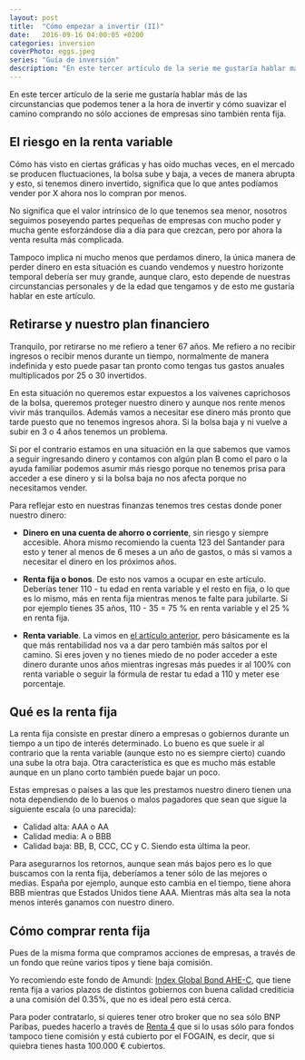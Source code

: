 ```yaml
---
layout: post
title:  "Cómo empezar a invertir (II)"
date:   2016-09-16 04:00:05 +0200
categories: inversion
coverPhoto: eggs.jpeg
series: "Guía de inversión"
description: "En este tercer artículo de la serie me gustaría hablar más de las circunstancias que podemos tener a la hora de invertir y cómo suavizar el camino comprando no sólo acciones de empresas sino también renta fija."
---
```


En este tercer artículo de la serie me gustaría hablar más de las circunstancias que podemos tener a la hora de invertir y cómo suavizar el camino comprando no sólo acciones de empresas sino también renta fija.

## El riesgo en la renta variable

Cómo has visto en ciertas gráficas y has oído muchas veces, en el mercado se producen fluctuaciones, la bolsa sube y baja, a veces de manera abrupta y esto, si tenemos dinero invertido, significa que lo que antes podíamos vender por X ahora nos lo compran por menos.

No significa que el valor intrínsico de lo que tenemos sea menor, nosotros seguimos poseyendo partes pequeñas de empresas con mucho poder y mucha gente esforzándose día a día para que crezcan, pero por ahora la venta resulta más complicada. 

Tampoco implica ni mucho menos que perdamos dinero, la única manera de perder dinero en esta situación es cuando vendemos y nuestro horizonte temporal debería ser muy grande, aunque claro, esto depende de nuestras circunstancias personales y de la edad que tengamos y de esto me gustaría hablar en este artículo.

## Retirarse y nuestro plan financiero

Tranquilo, por retirarse no me refiero a tener 67 años. Me refiero a no recibir ingresos o recibir menos durante un tiempo, normalmente de manera indefinida y esto puede pasar tan pronto como tengas tus gastos anuales multiplicados por 25 o 30 invertidos.

En esta situación no queremos estar expuestos a los vaivenes caprichosos de la bolsa, queremos proteger nuestro dinero y aunque nos rente menos vivir más tranquilos. Además vamos a necesitar ese dinero más pronto que tarde puesto que no tenemos ingresos ahora. Si la bolsa baja y ni vuelve a subir en 3 o 4 años tenemos un problema.

Si por el contrario estamos en una situación en la que sabemos que vamos a seguir ingresando dinero y contamos con algún plan B como el paro o la ayuda familiar podemos asumir más riesgo porque no tenemos prisa para acceder a ese dinero y si la bolsa baja no nos afecta porque no necesitamos vender.

Para reflejar esto en nuestras finanzas tenemos tres cestas donde poner nuestro dinero:

- **Dinero en una cuenta de ahorro o corriente**, sin riesgo y siempre accesible. Ahora mismo recomiendo la cuenta 123 del Santander para esto y tener al menos de 6 meses a un año de gastos, o más si vamos a necesitar el dinero en los próximos años.

- **Renta fija o bonos**. De esto nos vamos a ocupar en este artículo. Deberías tener 110 - tu edad en renta variable y el resto en fija, o lo que es lo mismo, más en renta fija mientras menos te falte para jubilarte. Si por ejemplo tienes 35 años, 110 - 35 = 75 % en renta variable y el 25 % en renta fija.

- **Renta variable**. La vimos en [el artículo anterior](https://finesfera.com/2016/09/como-empezar-a-invertir-1), pero básicamente es la que más rentabilidad nos va a dar pero también más saltos por el camino. Si eres joven y no tienes miedo de no poder acceder a este dinero durante unos años mientras ingresas más puedes ir al 100% con renta variable o seguir la fórmula de restar tu edad a 110 y meter ese porcentaje.


## Qué es la renta fija

La renta fija consiste en prestar dinero a empresas o gobiernos durante un tiempo a un tipo de interés determinado. Lo bueno es que suele ir al contrario que la renta variable (aunque esto no es siempre cierto) cuando una sube la otra baja. Otra característica es que es mucho más estable aunque en un plano corto también puede bajar un poco.


Estas empresas o países a las que les prestamos nuestro dinero tienen una nota dependiendo de lo buenos o malos pagadores que sean que sigue la siguiente escala (o una parecida):

- Calidad alta: AAA o AA
- Calidad media: A o BBB
- Calidad baja: BB, B, CCC, CC y C. Siendo esta última la peor.

Para asegurarnos los retornos, aunque sean más bajos pero es lo que buscamos con la renta fija, deberíamos a tener sólo de las mejores o medias. España por ejemplo, aunque esto cambia en el tiempo, tiene ahora BBB mientras que Estados Unidos tiene AAA. Mientras más alta sea la nota menos interés ganamos con nuestro dinero.

## Cómo comprar renta fija

Pues de la misma forma que compramos acciones de empresas, a través de un fondo que reúne varios tipos y tiene baja comisión.

Yo recomiendo este fondo de Amundi: [Index Global Bond AHE-C](http://www.morningstar.es/es/funds/snapshot/snapshot.aspx?id=F000002871), que tiene renta fija a varios plazos de distintos gobiernos con buena calidad crediticia a una comisión del 0.35%, que no es ideal pero está cerca.

Para poder contratarlo, si quieres tener otro broker que no sea sólo BNP Paribas, puedes hacerlo a través de [Renta 4](https://www.r4.com/) que si lo usas sólo para fondos tampoco tiene comisión y está cubierto por el FOGAIN, es decir, que si quiebra tienes hasta 100.000 € cubiertos.
